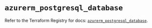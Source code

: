 # `azurerm_postgresql_database`

Refer to the Terraform Registry for docs: [`azurerm_postgresql_database`](https://registry.terraform.io/providers/hashicorp/azurerm/3.105.0/docs/resources/postgresql_database).
